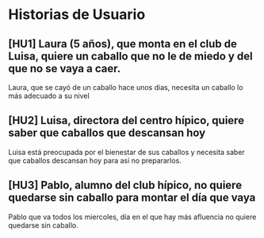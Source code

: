 Historias de Usuario
======
[HU1] Laura (5 años), que monta en el club de Luisa, quiere un caballo que no le de miedo y del que no se vaya a caer. 
----------
Laura, que se cayó de un caballo hace unos dias, necesita un caballo lo más adecuado a su nivel

[HU2] Luisa, directora del centro hípico, quiere saber que caballos que descansan hoy 
---------
Luisa está preocupada por el bienestar de sus caballos y necesita saber que caballos descansan hoy para así no prepararlos.

[HU3] Pablo, alumno del club hípico, no quiere quedarse sin caballo para montar el día que vaya 
--------
Pablo que va todos los miercoles, día en el que hay más afluencia no quiere quedarse sin caballo.
